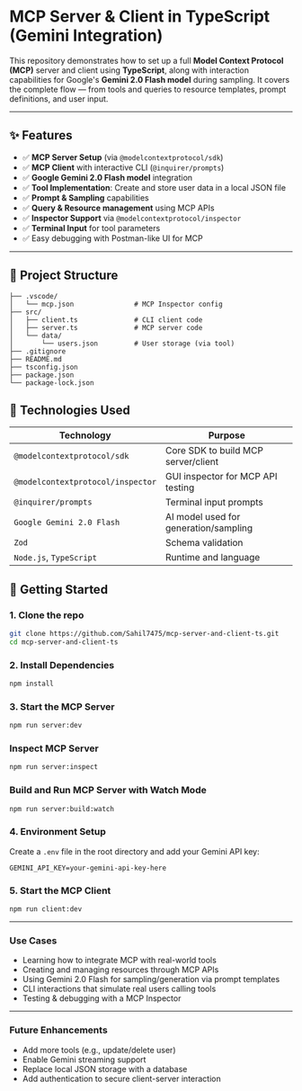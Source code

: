 # MCP Server & Client in TypeScript (Gemini Integration)

This repository demonstrates how to set up a full **Model Context Protocol (MCP)** server and client using **TypeScript**, along with interaction capabilities for Google's **Gemini 2.0 Flash model** during sampling. It covers the complete flow — from tools and queries to resource templates, prompt definitions, and user input.

---

## ✨ Features

- ✅ **MCP Server Setup** (via `@modelcontextprotocol/sdk`)
- ✅ **MCP Client** with interactive CLI (`@inquirer/prompts`)
- ✅ **Google Gemini 2.0 Flash model** integration
- ✅ **Tool Implementation**: Create and store user data in a local JSON file
- ✅ **Prompt & Sampling** capabilities
- ✅ **Query & Resource management** using MCP APIs
- ✅ **Inspector Support** via `@modelcontextprotocol/inspector`
- ✅ **Terminal Input** for tool parameters
- ✅ Easy debugging with Postman-like UI for MCP

---

## 📂 Project Structure

```plaintext
├── .vscode/
│   └── mcp.json               # MCP Inspector config
├── src/
│   ├── client.ts              # CLI client code
│   ├── server.ts              # MCP server code
│   └── data/
│       └── users.json         # User storage (via tool)
├── .gitignore
├── README.md
├── tsconfig.json
├── package.json
└── package-lock.json
```

## 🧠 Technologies Used

| Technology                      | Purpose                             |
|---------------------------------|-------------------------------------|
| `@modelcontextprotocol/sdk`     | Core SDK to build MCP server/client |
| `@modelcontextprotocol/inspector` | GUI inspector for MCP API testing   |
| `@inquirer/prompts`             | Terminal input prompts               |
| `Google Gemini 2.0 Flash`       | AI model used for generation/sampling |
| `Zod`                           | Schema validation                    |
| `Node.js`, `TypeScript`         | Runtime and language                 |


## 🚀 Getting Started

### 1. Clone the repo

```bash
git clone https://github.com/Sahil7475/mcp-server-and-client-ts.git
cd mcp-server-and-client-ts
```

### 2. Install Dependencies

```bash
npm install
```

### 3. Start the MCP Server
```bash
npm run server:dev
```
 ### Inspect MCP Server
``` bash
npm run server:inspect
```

### Build and Run MCP Server with Watch Mode
``` bash
npm run server:build:watch
```

### 4. Environment Setup

Create a `.env` file in the root directory and add your Gemini API key:

```env
GEMINI_API_KEY=your-gemini-api-key-here
```

### 5. Start the MCP Client
```bash
npm run client:dev
```
---

### Use Cases

- Learning how to integrate MCP with real-world tools  
- Creating and managing resources through MCP APIs  
- Using Gemini 2.0 Flash for sampling/generation via prompt templates  
- CLI interactions that simulate real users calling tools  
- Testing & debugging with a MCP Inspector

---

### Future Enhancements

- Add more tools (e.g., update/delete user)  
- Enable Gemini streaming support  
- Replace local JSON storage with a database  
- Add authentication to secure client-server interaction  
 

